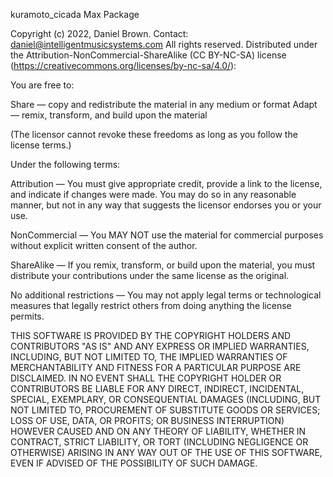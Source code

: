 kuramoto_cicada Max Package

Copyright (c) 2022, Daniel Brown.
Contact: daniel@intelligentmusicsystems.com
All rights reserved.
Distributed under the Attribution-NonCommercial-ShareAlike (CC BY-NC-SA) license
(https://creativecommons.org/licenses/by-nc-sa/4.0/):

You are free to:

Share — copy and redistribute the material in any medium or format
Adapt — remix, transform, and build upon the material

(The licensor cannot revoke these freedoms as long as you follow the license terms.)

Under the following terms:

Attribution — You must give appropriate credit, provide a link to the license, 
and indicate if changes were made. You may do so in any reasonable manner, 
but not in any way that suggests the licensor endorses you or your use.

NonCommercial — You MAY NOT use the material for commercial purposes 
without explicit written consent of the author.

ShareAlike — If you remix, transform, or build upon the material, 
you must distribute your contributions under the same license as the original.

No additional restrictions — You may not apply legal terms or technological 
measures that legally restrict others from doing anything the license permits.

THIS SOFTWARE IS PROVIDED BY THE COPYRIGHT HOLDERS AND CONTRIBUTORS "AS IS"
AND ANY EXPRESS OR IMPLIED WARRANTIES, INCLUDING, BUT NOT LIMITED TO, THE
IMPLIED WARRANTIES OF MERCHANTABILITY AND FITNESS FOR A PARTICULAR PURPOSE ARE
DISCLAIMED. IN NO EVENT SHALL THE COPYRIGHT HOLDER OR CONTRIBUTORS BE LIABLE
FOR ANY DIRECT, INDIRECT, INCIDENTAL, SPECIAL, EXEMPLARY, OR CONSEQUENTIAL
DAMAGES (INCLUDING, BUT NOT LIMITED TO, PROCUREMENT OF SUBSTITUTE GOODS OR
SERVICES; LOSS OF USE, DATA, OR PROFITS; OR BUSINESS INTERRUPTION) HOWEVER
CAUSED AND ON ANY THEORY OF LIABILITY, WHETHER IN CONTRACT, STRICT LIABILITY,
OR TORT (INCLUDING NEGLIGENCE OR OTHERWISE) ARISING IN ANY WAY OUT OF THE USE
OF THIS SOFTWARE, EVEN IF ADVISED OF THE POSSIBILITY OF SUCH DAMAGE.